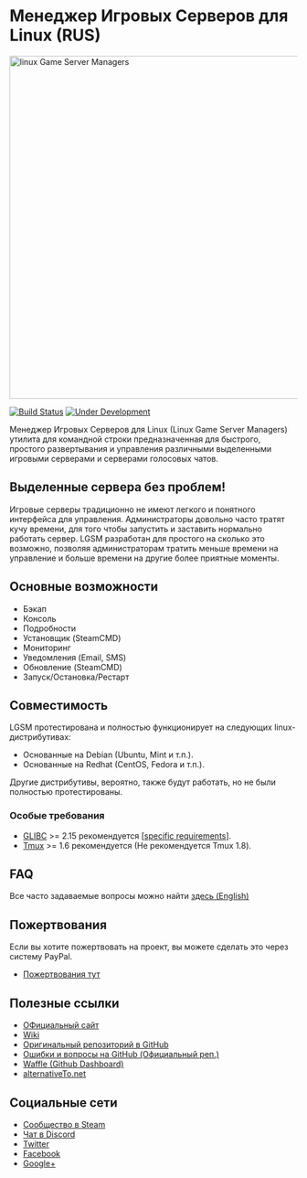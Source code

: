 <h1>Менеджер Игровых Серверов для Linux (RUS)</h1>
<a href="https://gameservermanagers.com">
	<img src="https://github.com/GameServerManagers/LinuxGSM/blob/master/images/logo/lgsm-full-light.png" alt="linux Game Server Managers" width="600" />
</a>

[![Build Status](https://travis-ci.org/GameServerManagers/LinuxGSM.svg?branch=master)](https://travis-ci.org/GameServerManagers/LinuxGSM)
[![Under Development](https://badge.waffle.io/GameServerManagers/LinuxGSM.svg?label=Under%20Development&title=Under%20Development)](http://waffle.io/GameServerManagers/LinuxGSM)

Менеджер Игровых Серверов для Linux (Linux Game Server Managers) утилита для командной строки предназначенная для быстрого, простого развертывания и управления различными выделенными игровыми серверами и серверами голосовых чатов.

<h2>Выделенные сервера без проблем!</h2>
Игровые серверы традиционно не имеют легкого и понятного интерфейса для управления. Администраторы довольно часто тратят кучу времени, для того чтобы запустить и заставить нормально работать сервер. LGSM разработан для простого на сколько это возможно, позволяя администраторам тратить меньше времени на управление и больше времени на другие более приятные моменты.

<h2>Основные возможности</h2>
<ul>
	<li>Бэкап</li>
	<li>Консоль</li>
	<li>Подробности</li>
	<li>Установщик (SteamCMD)</li>
	<li>Мониторинг</li>
	<li>Уведомления (Email, SMS)</li>
	<li>Обновление (SteamCMD)</li>
	<li>Запуск/Остановка/Рестарт</li>
</ul>
<h2>Совместимость</h2>
LGSM протестирована и полностью функционирует на следующих linux-дистрибутивах:
<ul>
	<li>Основанные на Debian (Ubuntu, Mint и т.п.).</li>
	<li>Основанные на Redhat (CentOS, Fedora и т.п.).</li>
</ul>
Другие дистрибутивы, вероятно, также будут работать, но не были полностью протестированы.

<h3>Особые требования</h3>
<ul>
	<li><a href="https://github.com/GameServerManagers/LinuxGSM/wiki/Glibc">GLIBC</a> >= 2.15 рекомендуется [<a href="https://github.com/GameServerManagers/LinuxGSM/wiki/Glibc#server-requirements">specific requirements</a>].</li>
	<li><a href="https://github.com/GameServerManagers/LinuxGSM/wiki/Tmux">Tmux</a> >= 1.6 рекомендуется (Не рекомендуется Tmux 1.8).</li>
</ul>

<h2>FAQ</h2>

Все часто задаваемые вопросы можно найти <a href="https://github.com/GameServerManagers/LinuxGSM/wiki/FAQ">здесь (English)</a>

<h2>Пожертвования</h2>
Если вы хотите пожертвовать на проект, вы можете сделать это через систему PayPal. 
<ul>
<li><a href="https://gameservermanagers.com/#donate">Пожертвования тут</a></li>
</ul>

<h2>Полезные ссылки</h2>
<ul>
	<li><a href="https://gameservermanagers.com">ОФициальный сайт</a></li>
	<li><a href="https://github.com/GameServerManagers/LinuxGSM/wiki">Wiki</a></li>
	<li><a href="https://github.com/GameServerManagers/LinuxGSM">Оригинальный репозиторий в GitHub</a></li>
	<li><a href="https://github.com/GameServerManagers/LinuxGSM/issues">Ошибки и вопросы на GitHub (Официальный реп.)</a></li>
	<li><a href="https://waffle.io/GameServerManagers/LinuxGSM">Waffle (Github Dashboard)</a></li>
	<li><a href="http://alternativeto.net/software/linux-game-server-managers/">alternativeTo.net</a></li>
</ul>
<h2>Социальные сети</h2>
<ul>
	<li><a href="http://steamcommunity.com/groups/linuxgsm">Сообщество в Steam</a></li>
	<li><a href="https://discord.gg/0i9cmXVacvXicNl7">Чат в Discord</a></li>
	<li><a href="https://twitter.com/dangibbsuk">Twitter</a></li>
	<li><a href="https://www.facebook.com/linuxgsm">Facebook</a></li>
	<li><a href="https://plus.google.com/+Gameservermanagers1">Google+</a></li>
<ul>
